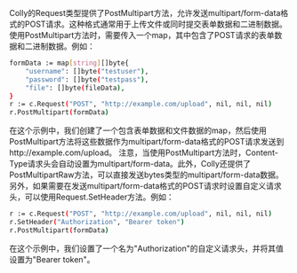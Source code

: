Colly的Request类型提供了PostMultipart方法，允许发送multipart/form-data格式的POST请求。这种格式通常用于上传文件或同时提交表单数据和二进制数据。
使用PostMultipart方法时，需要传入一个map，其中包含了POST请求的表单数据和二进制数据。例如：


```bash
formData := map[string][]byte{
    "username": []byte("testuser"),
    "password": []byte("testpass"),
    "file": []byte(fileData),
}
r := c.Request("POST", "http://example.com/upload", nil, nil, nil)
r.PostMultipart(formData)
```

在这个示例中，我们创建了一个包含表单数据和文件数据的map，然后使用PostMultipart方法将这些数据作为multipart/form-data格式的POST请求发送到http://example.com/upload。
注意，当使用PostMultipart方法时，Content-Type请求头会自动设置为multipart/form-data。此外，Colly还提供了PostMultipartRaw方法，可以直接发送bytes类型的multipart/form-data数据。
另外，如果需要在发送multipart/form-data格式的POST请求时设置自定义请求头，可以使用Request.SetHeader方法。例如：


```bash
r := c.Request("POST", "http://example.com/upload", nil, nil, nil)
r.SetHeader("Authorization", "Bearer token")
r.PostMultipart(formData)
```

在这个示例中，我们设置了一个名为"Authorization"的自定义请求头，并将其值设置为"Bearer token"。